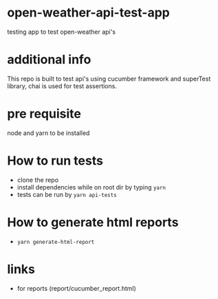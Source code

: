 # open-weather-api-test-app
testing app to test open-weather api's

# additional info
This repo is built to test api's using cucumber framework and superTest library, chai is used for test assertions.

# pre requisite
node and yarn to be installed

# How to run tests
- clone the repo
- install dependencies while on root dir by typing  `yarn`
- tests can be run by `yarn api-tests`

# How to generate html reports
- `yarn generate-html-report`

# links
- for reports (report/cucumber_report.html)


